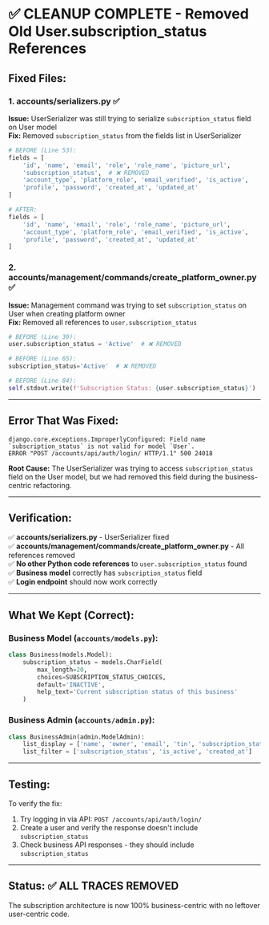 # ✅ CLEANUP COMPLETE - Removed Old User.subscription_status References

## Fixed Files:

### 1. accounts/serializers.py ✅
**Issue:** UserSerializer was still trying to serialize `subscription_status` field on User model  
**Fix:** Removed `subscription_status` from the fields list in UserSerializer

```python
# BEFORE (Line 53):
fields = [
    'id', 'name', 'email', 'role', 'role_name', 'picture_url',
    'subscription_status',  # ❌ REMOVED
    'account_type', 'platform_role', 'email_verified', 'is_active',
    'profile', 'password', 'created_at', 'updated_at'
]

# AFTER:
fields = [
    'id', 'name', 'email', 'role', 'role_name', 'picture_url',
    'account_type', 'platform_role', 'email_verified', 'is_active',
    'profile', 'password', 'created_at', 'updated_at'
]
```

### 2. accounts/management/commands/create_platform_owner.py ✅
**Issue:** Management command was trying to set `subscription_status` on User when creating platform owner  
**Fix:** Removed all references to `user.subscription_status`

```python
# BEFORE (Line 39):
user.subscription_status = 'Active'  # ❌ REMOVED

# BEFORE (Line 65):
subscription_status='Active'  # ❌ REMOVED

# BEFORE (Line 84):
self.stdout.write(f'Subscription Status: {user.subscription_status}')  # ❌ REMOVED
```

---

## Error That Was Fixed:

```
django.core.exceptions.ImproperlyConfigured: Field name `subscription_status` is not valid for model `User`.
ERROR "POST /accounts/api/auth/login/ HTTP/1.1" 500 24018
```

**Root Cause:** The UserSerializer was trying to access `subscription_status` field on the User model, but we had removed this field during the business-centric refactoring.

---

## Verification:

✅ **accounts/serializers.py** - UserSerializer fixed  
✅ **accounts/management/commands/create_platform_owner.py** - All references removed  
✅ **No other Python code references** to `user.subscription_status` found  
✅ **Business model** correctly has `subscription_status` field  
✅ **Login endpoint** should now work correctly  

---

## What We Kept (Correct):

### Business Model (`accounts/models.py`):
```python
class Business(models.Model):
    subscription_status = models.CharField(
        max_length=20,
        choices=SUBSCRIPTION_STATUS_CHOICES,
        default='INACTIVE',
        help_text='Current subscription status of this business'
    )
```

### Business Admin (`accounts/admin.py`):
```python
class BusinessAdmin(admin.ModelAdmin):
    list_display = ['name', 'owner', 'email', 'tin', 'subscription_status', 'is_active', 'created_at']
    list_filter = ['subscription_status', 'is_active', 'created_at']
```

---

## Testing:

To verify the fix:
1. Try logging in via API: `POST /accounts/api/auth/login/`
2. Create a user and verify the response doesn't include `subscription_status`
3. Check business API responses - they should include `subscription_status`

---

## Status: ✅ ALL TRACES REMOVED

The subscription architecture is now 100% business-centric with no leftover user-centric code.

